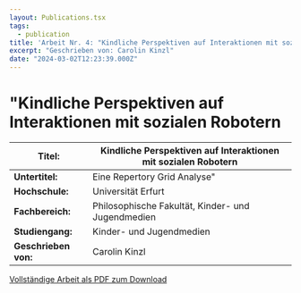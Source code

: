 ```yaml
---
layout: Publications.tsx
tags:
  - publication
title: 'Arbeit Nr. 4: "Kindliche Perspektiven auf Interaktionen mit sozialen Robotern - Eine Repertory Grid Analyse"'
excerpt: "Geschrieben von: Carolin Kinzl"
date: "2024-03-02T12:23:39.000Z"
---
```


# "Kindliche Perspektiven auf Interaktionen mit sozialen Robotern

<table class="table table-striped">
<thead>
<tr>
<th><strong>Titel:</strong></th>
<th>Kindliche Perspektiven auf Interaktionen mit sozialen Robotern</th>
</tr>
</thead>
<tbody>
<tr>
<td><strong>Untertitel:</strong></td>
<td>Eine Repertory Grid Analyse"</td>
</tr>
<tr>
<td><strong>Hochschule:</strong></td>
<td>Universität Erfurt</td>
</tr>
<tr>
<td><strong>Fachbereich:</strong></td>
<td>Philosophische Fakultät, Kinder- und Jugendmedien</td>
</tr>
<tr>
<td><strong>Studiengang:</strong></td>
<td>Kinder- und Jugendmedien</td>
</tr>
<tr>
<td><strong>Geschrieben von:</strong></td>
<td>Carolin Kinzl</td>
</tr>
</tbody>
</table>

[Vollständige Arbeit als PDF zum Download](/arbeiten/arbeit-4_kindliche-perspektiven-auf-interaktionen-mit-sozialen-robotern.pdf)
